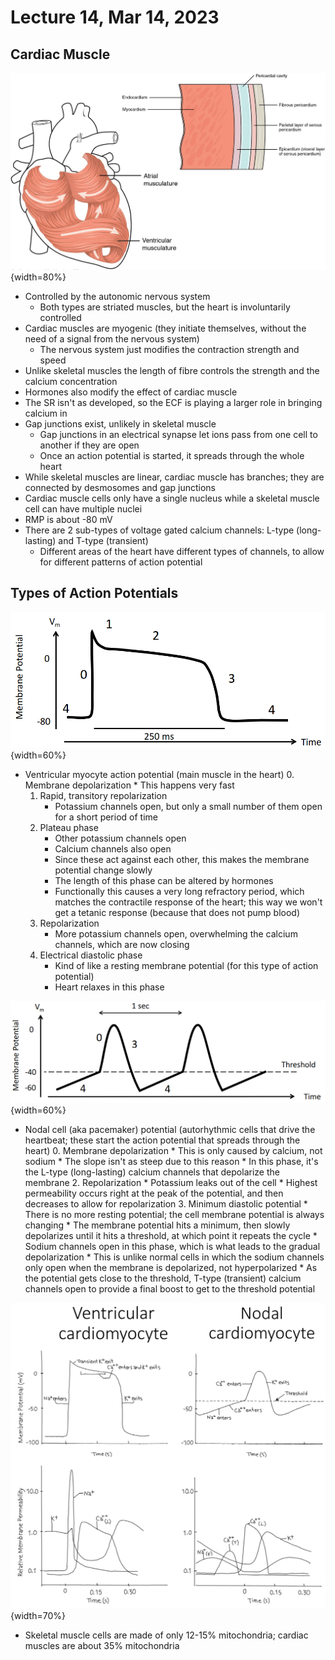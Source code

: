 # Lecture 14, Mar 14, 2023

## Cardiac Muscle

![Arrangement of cardiac muscle in the heart](imgs/lec14_3.png){width=80%}

* Controlled by the autonomic nervous system
	* Both types are striated muscles, but the heart is involuntarily controlled
* Cardiac muscles are myogenic (they initiate themselves, without the need of a signal from the nervous system)
	* The nervous system just modifies the contraction strength and speed
* Unlike skeletal muscles the length of fibre controls the strength and the calcium concentration
* Hormones also modify the effect of cardiac muscle
* The SR isn't as developed, so the ECF is playing a larger role in bringing calcium in
* Gap junctions exist, unlikely in skeletal muscle
	* Gap junctions in an electrical synapse let ions pass from one cell to another if they are open
	* Once an action potential is started, it spreads through the whole heart
* While skeletal muscles are linear, cardiac muscle has branches; they are connected by desmosomes and gap junctions
* Cardiac muscle cells only have a single nucleus while a skeletal muscle cell can have multiple nuclei
* RMP is about -80 mV
* There are 2 sub-types of voltage gated calcium channels: L-type (long-lasting) and T-type (transient)
	* Different areas of the heart have different types of channels, to allow for different patterns of action potential

## Types of Action Potentials

![Shape of ventricular myocyte action potential](imgs/lec14_1.png){width=60%}

* Ventricular myocyte action potential (main muscle in the heart)
	0. Membrane depolarization
		* This happens very fast
	1. Rapid, transitory repolarization
		* Potassium channels open, but only a small number of them open for a short period of time
	2. Plateau phase
		* Other potassium channels open
		* Calcium channels also open
		* Since these act against each other, this makes the membrane potential change slowly
		* The length of this phase can be altered by hormones
		* Functionally this causes a very long refractory period, which matches the contractile response of the heart; this way we won't get a tetanic response (because that does not pump blood)
	3. Repolarization
		* More potassium channels open, overwhelming the calcium channels, which are now closing
	4. Electrical diastolic phase
		* Kind of like a resting membrane potential (for this type of action potential)
		* Heart relaxes in this phase

![Shape of the nodal cell action potential](imgs/lec14_4.png){width=60%}

* Nodal cell (aka pacemaker) potential (autorhythmic cells that drive the heartbeat; these start the action potential that spreads through the heart)
	0. Membrane depolarization
		* This is only caused by calcium, not sodium
		* The slope isn't as steep due to this reason
		* In this phase, it's the L-type (long-lasting) calcium channels that depolarize the membrane
	2. Repolarization
		* Potassium leaks out of the cell
		* Highest permeability occurs right at the peak of the potential, and then decreases to allow for repolarization
	3. Minimum diastolic potential
		* There is no more resting potential; the cell membrane potential is always changing
		* The membrane potential hits a minimum, then slowly depolarizes until it hits a threshold, at which point it repeats the cycle
		* Sodium channels open in this phase, which is what leads to the gradual depolarization
			* This is unlike normal cells in which the sodium channels only open when the membrane is depolarized, not hyperpolarized
		* As the potential gets close to the threshold, T-type (transient) calcium channels open to provide a final boost to get to the threshold potential

![Comparison of the two types of action potentials and the ion permeabilities causing them](imgs/lec14_6.png){width=70%}

* Skeletal muscle cells are made of only 12-15% mitochondria; cardiac muscles are about 35% mitochondria

